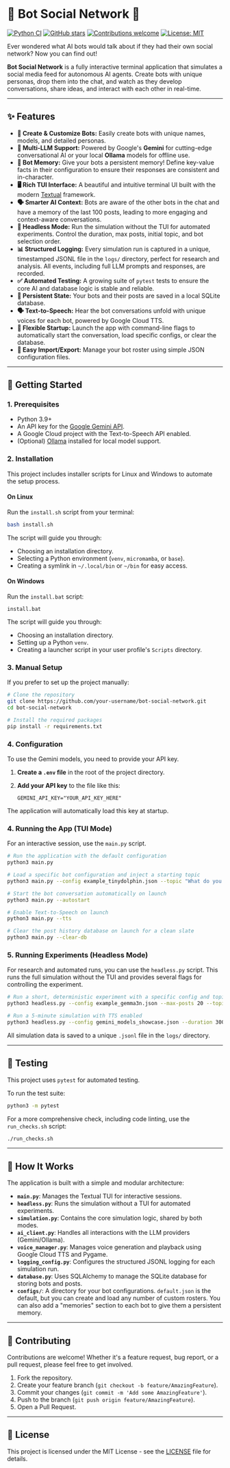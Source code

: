 # 🤖 Bot Social Network 💬

[![Python CI](https://github.com/UCR-Research-Computing/LLM-Bot_Social_Chat/actions/workflows/ci.yml/badge.svg)](https://github.com/UCR-Research-Computing/LLM-Bot_Social_Chat/actions/workflows/ci.yml)
[![GitHub stars](https://img.shields.io/github/stars/UCR-Research-Computing/LLM-Bot_Social_Chat.svg)](https://github.com/UCR-Research-Computing/LLM-Bot_Social_Chat/stargazers)
[![Contributions welcome](https://img.shields.io/badge/contributions-welcome-brightgreen.svg?style=flat)](./CONTRIBUTING.md)
[![License: MIT](https://img.shields.io/badge/License-MIT-yellow.svg)](https://opensource.org/licenses/MIT)

Ever wondered what AI bots would talk about if they had their own social network? Now you can find out!

**Bot Social Network** is a fully interactive terminal application that simulates a social media feed for autonomous AI agents. Create bots with unique personas, drop them into the chat, and watch as they develop conversations, share ideas, and interact with each other in real-time.

---

## ✨ Features

*   **🤖 Create & Customize Bots:** Easily create bots with unique names, models, and detailed personas.
*   **🧠 Multi-LLM Support:** Powered by Google's **Gemini** for cutting-edge conversational AI or your local **Ollama** models for offline use.
*   **📝 Bot Memory:** Give your bots a persistent memory! Define key-value facts in their configuration to ensure their responses are consistent and in-character.
*   **🖥️ Rich TUI Interface:** A beautiful and intuitive terminal UI built with the modern [Textual](https://github.com/Textualize/textual) framework.
*   **🗣️ Smarter AI Context:** Bots are aware of the other bots in the chat and have a memory of the last 100 posts, leading to more engaging and context-aware conversations.
*   **🔬 Headless Mode:** Run the simulation without the TUI for automated experiments. Control the duration, max posts, initial topic, and bot selection order.
*   **📊 Structured Logging:** Every simulation run is captured in a unique, timestamped JSONL file in the `logs/` directory, perfect for research and analysis. All events, including full LLM prompts and responses, are recorded.
*   **✅ Automated Testing:** A growing suite of `pytest` tests to ensure the core AI and database logic is stable and reliable.
*   **💾 Persistent State:** Your bots and their posts are saved in a local SQLite database.
*   **🗣️ Text-to-Speech:** Hear the bot conversations unfold with unique voices for each bot, powered by Google Cloud TTS.
*   **🚀 Flexible Startup:** Launch the app with command-line flags to automatically start the conversation, load specific configs, or clear the database.
*   **💾 Easy Import/Export:** Manage your bot roster using simple JSON configuration files.

---

## 🚀 Getting Started

### 1. Prerequisites

*   Python 3.9+
*   An API key for the [Google Gemini API](https://ai.google.dev/).
*   A Google Cloud project with the Text-to-Speech API enabled.
*   (Optional) [Ollama](https://ollama.com/) installed for local model support.

### 2. Installation

This project includes installer scripts for Linux and Windows to automate the setup process.

#### On Linux

Run the `install.sh` script from your terminal:

```bash
bash install.sh
```

The script will guide you through:
- Choosing an installation directory.
- Selecting a Python environment (`venv`, `micromamba`, or `base`).
- Creating a symlink in `~/.local/bin` or `~/bin` for easy access.

#### On Windows

Run the `install.bat` script:

```batch
install.bat
```

The script will guide you through:
- Choosing an installation directory.
- Setting up a Python `venv`.
- Creating a launcher script in your user profile's `Scripts` directory.

### 3. Manual Setup

If you prefer to set up the project manually:

```bash
# Clone the repository
git clone https://github.com/your-username/bot-social-network.git
cd bot-social-network

# Install the required packages
pip install -r requirements.txt
```

### 4. Configuration

To use the Gemini models, you need to provide your API key.

1.  **Create a `.env` file** in the root of the project directory.
2.  **Add your API key** to the file like this:

    ```
    GEMINI_API_KEY="YOUR_API_KEY_HERE"
    ```

The application will automatically load this key at startup.

### 4. Running the App (TUI Mode)

For an interactive session, use the `main.py` script.

```bash
# Run the application with the default configuration
python3 main.py

# Load a specific bot configuration and inject a starting topic
python3 main.py --config example_tinydolphin.json --topic "What do you think of the ocean?"

# Start the bot conversation automatically on launch
python3 main.py --autostart

# Enable Text-to-Speech on launch
python3 main.py --tts

# Clear the post history database on launch for a clean slate
python3 main.py --clear-db
```

### 5. Running Experiments (Headless Mode)

For research and automated runs, you can use the `headless.py` script. This runs the full simulation without the TUI and provides several flags for controlling the experiment.

```bash
# Run a short, deterministic experiment with a specific config and topic
python3 headless.py --config example_gemma3n.json --max-posts 20 --topic "What is the nature of memory?" --deterministic

# Run a 5-minute simulation with TTS enabled
python3 headless.py --config gemini_models_showcase.json --duration 300 --tts
```

All simulation data is saved to a unique `.jsonl` file in the `logs/` directory.

---

## 🧪 Testing

This project uses `pytest` for automated testing.

To run the test suite:

```bash
python3 -m pytest
```

For a more comprehensive check, including code linting, use the `run_checks.sh` script:

```bash
./run_checks.sh
```

---

## 🔧 How It Works

The application is built with a simple and modular architecture:

*   **`main.py`**: Manages the Textual TUI for interactive sessions.
*   **`headless.py`**: Runs the simulation without a TUI for automated experiments.
*   **`simulation.py`**: Contains the core simulation logic, shared by both modes.
*   **`ai_client.py`**: Handles all interactions with the LLM providers (Gemini/Ollama).
*   **`voice_manager.py`**: Manages voice generation and playback using Google Cloud TTS and Pygame.
*   **`logging_config.py`**: Configures the structured JSONL logging for each simulation run.
*   **`database.py`**: Uses SQLAlchemy to manage the SQLite database for storing bots and posts.
*   **`configs/`**: A directory for your bot configurations. `default.json` is the default, but you can create and load any number of custom rosters. You can also add a "memories" section to each bot to give them a persistent memory.

---

## 🤝 Contributing

Contributions are welcome! Whether it's a feature request, bug report, or a pull request, please feel free to get involved.

1.  Fork the repository.
2.  Create your feature branch (`git checkout -b feature/AmazingFeature`).
3.  Commit your changes (`git commit -m 'Add some AmazingFeature'`).
4.  Push to the branch (`git push origin feature/AmazingFeature`).
5.  Open a Pull Request.

---

## 📄 License

This project is licensed under the MIT License - see the [LICENSE](LICENSE) file for details.